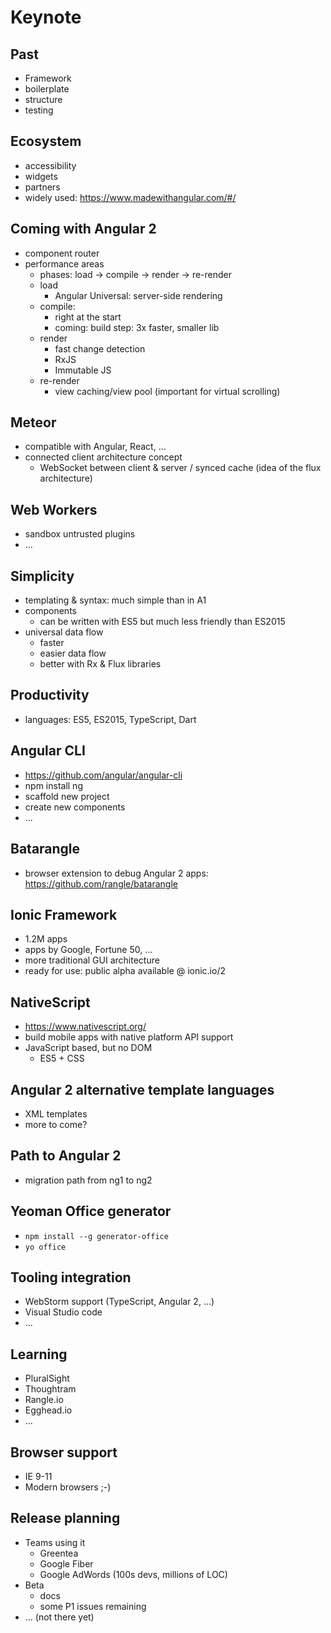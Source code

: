# Keynote

## Past
* Framework
* boilerplate
* structure
* testing

## Ecosystem
* accessibility
* widgets
* partners
* widely used: https://www.madewithangular.com/#/

## Coming with Angular 2
* component router
* performance areas
  * phases: load -> compile -> render -> re-render
  * load
    * Angular Universal: server-side rendering
  * compile:
     * right at the start
     * coming: build step: 3x faster, smaller lib
  * render
    * fast change detection
    * RxJS
    * Immutable JS
  * re-render
    * view caching/view pool (important for virtual scrolling)

## Meteor
* compatible with Angular, React, ...
* connected client architecture concept
  * WebSocket between client & server / synced cache (idea of the flux architecture)

 ## Web Workers
 * sandbox untrusted plugins
 * ...

## Simplicity
* templating & syntax: much simple than in A1
* components
  * can be written with ES5 but much less friendly than ES2015
* universal data flow
  * faster
  * easier data flow
  * better with Rx & Flux libraries

## Productivity
* languages: ES5, ES2015, TypeScript, Dart

## Angular CLI
* https://github.com/angular/angular-cli
* npm install ng
* scaffold new project
* create new components
* ...

## Batarangle
* browser extension to debug Angular 2 apps: https://github.com/rangle/batarangle

## Ionic Framework
* 1.2M apps
* apps by Google, Fortune 50, ...
* more traditional GUI architecture
* ready for use: public alpha available @ ionic.io/2

## NativeScript
* https://www.nativescript.org/
* build mobile apps with native platform API support
* JavaScript based, but no DOM
  * ES5 + CSS

## Angular 2 alternative template languages
* XML templates
* more to come?

## Path to Angular 2
* migration path from ng1 to ng2

## Yeoman Office generator
* `npm install --g generator-office`
* `yo office`

## Tooling integration
* WebStorm support (TypeScript, Angular 2, ...)
* Visual Studio code
* ...

## Learning
* PluralSight
* Thoughtram
* Rangle.io
* Egghead.io
* ...

## Browser support
* IE 9-11
* Modern browsers ;-)

## Release planning
* Teams using it
  * Greentea
  * Google Fiber
  * Google AdWords (100s devs, millions of LOC)
* Beta
  * docs
  * some P1 issues remaining
* ... (not there yet)

